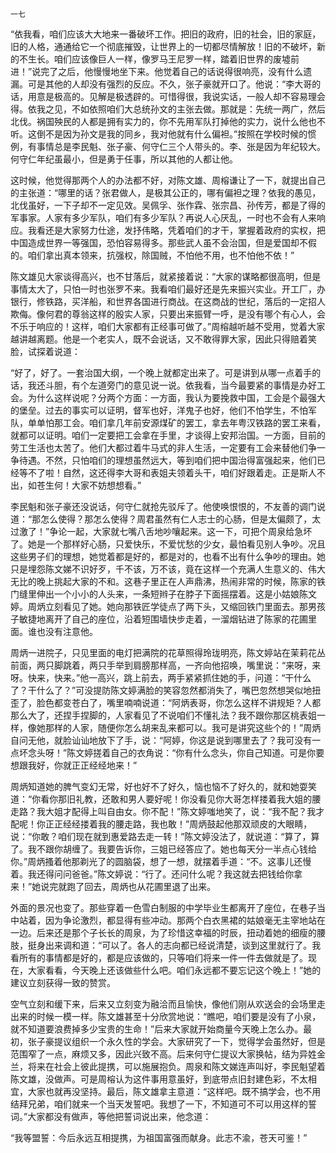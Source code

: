     一七 

   “依我看，咱们应该大大地来一番破坏工作。把旧的政府，旧的社会，旧的家庭，旧的人格，通通给它一个彻底摧毁，让世界上的一切都尽情解放！旧的不破坏，新的不生长。咱们应该像巨人一样，像罗马王尼罗一样，踏着旧世界的废墟前进！”说完了之后，他慢慢地坐下来。他觉着自己的话说得很响亮，没有什么遗漏。可是其他的人却没有强烈的反应。不久，张子豪就开口了。他说：“李大哥的话，用意是极高的。见解是极透辟的。可惜得很，我说实话，一般人却不容易理会得。依我之见，不如依照咱们大总统孙文的主张去做。那就是：先统一两广，然后北伐。祸国殃民的人都是拥有实力的，你不先用军队打掉他的实力，说什么他也不听。这倒不是因为孙文是我的同乡，我对他就有什么偏袒。”按照在学校时候的惯例，有事情总是李民魁、张子豪、何守仁三个人带头的。李、张是因为年纪较大。何守仁年纪虽最小，但是勇于任事，所以其他的人都让他。

   这时候，他觉得那两个人的办法都不好，对陈文雄、周榕谦让了一下，就提出自己的主张道：“哪里的话？张君做人，是极其公正的，哪有偏袒之理？依我的愚见，北伐虽好，一下子却不一定见效。吴佩孚、张作霖、张宗昌、孙传芳，都是了得的军事家。人家有多少军队，咱们有多少军队？再说人心厌乱，一时也不会有人来响应。我看还是大家努力仕途，发抒伟略，凭着咱们的才干，掌握着政府的实权，把中国造成世界一等强国，恐怕容易得多。那些武人虽不会治国，但是爱国却不假的。咱们拿出真本领来，抗强权，除国贼，不怕他不用，也不怕他不依！”

   陈文雄见大家谈得高兴，也不甘落后，就紧接着说：“大家的谋略都很高明，但是事情太大了，只怕一时也张罗不来。我看咱们最好还是先来振兴实业。开工厂，办银行，修铁路，买洋船，和世界各国进行商战。在这商战的世纪，落后的一定招人欺侮。像何君的尊翁这样的殷实人家，只要出来振臂一呼，是没有哪个有心人，会不乐于响应的！这样，咱们大家都有正经事可做了。”周榕越听越不受用，觉着大家越讲越离题。他是一个老实人，既不会说话，又不敢得罪大家，因此只得赔着笑脸，试探着说道：

   “好了，好了。一套治国大纲，一个晚上就都定出来了。可是讲到从哪一点着手的话，我还斗胆，有个左道旁门的意见说一说。依我看，当今最要紧的事情是办好工会。为什么这样说呢？分两个方面：一方面，我认为要挽救中国，工会是个最强大的堡垒。过去的事实可以证明，督军也好，洋鬼子也好，他们不怕学生，不怕军队，单单怕那工会。咱们拿几年前安源煤矿的罢工，拿去年粤汉铁路的罢工来看，就都可以证明。咱们一定要把工会拿在手里，才谈得上安邦治国。一方面，目前的劳工生活也太苦了。他们大都过着牛马式的非人生活，一定要有工会来替他们争一争待遇。不然，只怕咱们的理想虽然远大，等到咱们把中国治得富强起来，他们已经等不了啦！自然，这还得李大哥和表姐夫领着头干，咱们好跟着走。正是斯人不出，如苍生何！大家不妨想想看。”

   李民魁和张子豪还没说话，何守仁就抢先驳斥了。他使唤恨恨的，不友善的调门说道：“那怎么使得？那怎么使得？周君虽然有仁人志士的心肠，但是太偏颇了，太过激了！”争论一起，大家就七嘴八舌地吵嚷起来。这一下，可把个周泉给急坏了。她是一个那样好心肠，只爱快乐，不爱忧愁的少女，最怕看见别人争吵。况且这些男子们的理想，她觉着都是好的，都是对的，也看不出有什么争吵的理由。她只是埋怨陈文娣不识好歹，千不该，万不该，竟在这样一个充满人生意义的、伟大无比的晚上挑起大家的不和。这巷子里正在人声鼎沸，热闹非常的时候，陈家的铁门缝里伸出一个小小的人头来，一条短辫子在脖子下面摇摆着。这是小姑娘陈文婷。周炳立刻看见了她。她向那铁匠学徒点了两下头，又缩回铁门里面去。那男孩子敏捷地离开了自己的座位，沿着短围墙快步走着，一溜烟钻进了陈家的花圃里面。谁也没有注意他。

   周炳一进院子，只见里面的电灯把满院的花草照得玲珑明亮，陈文婷站在茉莉花丛前面，两只脚跳着，两只手举到肩膀那样高，一齐向他招唤，嘴里说：“来呀，来呀。快来，快来。”他一高兴，跳上前去，两手紧紧抓住她的手，问道：“干什么了？干什么了？”可没提防陈文婷满脸的笑容忽然都消失了，嘴巴忽然想哭似地扭歪了，脸色都变苍白了，嘴里喃喃说道：“阿炳表哥，你怎么这样不讲规矩？人都那么大了，还捏手捏脚的，人家看见了不说咱们不懂礼法？我不跟你那区桃表姐一样，像她那样的人家，随便你怎么胡来乱来都可以。我可是讲究这些个的！”周炳自问无他，就脸讪讪地放下了手，说：“阿婷，你这是说到哪里去了？我可没有一点坏念头呀！”陈文婷搓着自己的衣角说：“你有什么念头，你自己知道。可是你要想跟我好，你就正正经经地来！”

   周炳知道她的脾气变幻无常，好也好不了好久，恼也恼不了好久的，就和她耍笑道：“你看你那旧礼教，还敢和男人要好呢！你没看见你大哥怎样搂着我大姐的腰走路？我大姐才配得上叫自由女。你不配！”陈文婷嗤地笑了，说：“我不配？我才配呢！你正正经经搂着我的腰走路，我也敢！”周炳鼓起他那双顽皮的大眼睛，说：“你敢？咱们现在就到惠爱路去走一转！”陈文婷没法了，就说道：“算了，算了。我不跟你胡缠了。我要告诉你，三姐已经答应了。她也每天分一半点心钱给你。”周炳搔着他那剃光了的圆脑袋，想了一想，就摆着手道：“不。这事儿还慢着。我还得问问爸爸。”陈文婷说：“行了。还问什么呢？我这就去把钱给你拿来！”她说完就跑了回去，周炳也从花圃里退了出来。

   外面的景况也变了。那些穿着一色雪白制服的中学毕业生都离开了座位，在巷子当中站着，因为争论激烈，都显得有些冲动。那两个白衣黑裙的姑娘毫无主宰地站在一边。后来还是那个子长长的周泉，为了珍惜这幸福的时辰，扭动着她的细瘦的腰肢，挺身出来调和道：“可以了。各人的志向都已经说清楚，谈到这里就行了。我看所有的事情都是好的，都是应该做的，只等咱们将来一件一件去做就是了。现在，大家看看，今天晚上还该做些什么吧。咱们永远都不要忘记这个晚上！”她的建议立刻获得一致的赞赏。

   空气立刻和缓下来，后来又立刻变为融洽而且愉快，像他们刚从欢送会的会场里走出来的时候一模一样。陈文雄甚至十分欣赏地说：“瞧吧，咱们要是没有了小泉，就不知道要浪费掉多少宝贵的生命！”后来大家就开始商量今天晚上怎么办。最初，张子豪提议组织一个永久性的学会。大家研究了一下，觉得学会虽然好，但是范围窄了一点，麻烦又多，因此兴致不高。后来何守仁提议大家换帖，结为异姓金兰，将来在社会上彼此提携，可以施展抱负。周泉和陈文娣连声叫好，李民魁望着陈文雄，没做声。可是周榕认为这件事用意虽好，到底带点旧封建色彩，不太相宜，大家也就再没坚持。最后，陈文雄拿主意道：“这样吧。既不搞学会，也不用结拜兄弟，咱们就来一个当天发誓吧。我想了一下，不知道可不可以用这样的誓词。”大家都没有做声，等他把誓词说出来，他念道：

   “我等盟誓：今后永远互相提携，为祖国富强而献身。此志不渝，苍天可鉴！”

